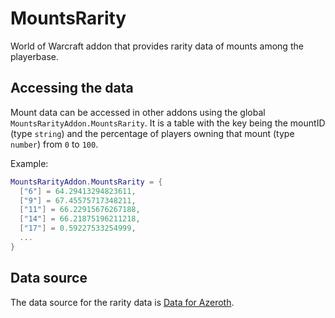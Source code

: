# MountsRarity

World of Warcraft addon that provides rarity data of mounts among the playerbase.

## Accessing the data

Mount data can be accessed in other addons using the global `MountsRarityAddon.MountsRarity`.
It is a table with the key being the mountID (type `string`) and the percentage of players owning that mount (type `number`) from `0` to `100`.

Example:

```lua
MountsRarityAddon.MountsRarity = {
  ["6"] = 64.29413294823611,
  ["9"] = 67.45575717348211,
  ["11"] = 66.22915676267188,
  ["14"] = 66.21875196211218,
  ["17"] = 0.59227533254999,
  ...
}
```

## Data source

The data source for the rarity data is [Data for Azeroth](https://www.dataforazeroth.com/collections/mounts).
